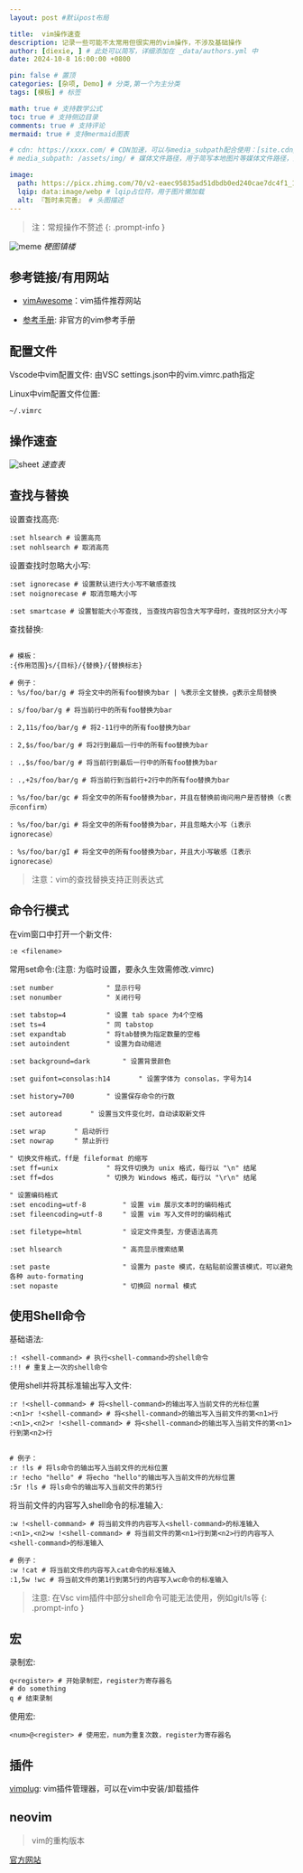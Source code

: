 ```yaml
---
layout: post #默认post布局

title:  vim操作速查
description: 记录一些可能不太常用但很实用的vim操作，不涉及基础操作
author: [diexie, ] # 此处可以简写，详细添加在 _data/authors.yml 中
date: 2024-10-8 16:00:00 +0800

pin: false # 置顶
categories: [杂项, Demo] # 分类,第一个为主分类
tags: [模板] # 标签

math: true # 支持数学公式
toc: true # 支持侧边目录
comments: true # 支持评论
mermaid: true # 支持mermaid图表

# cdn: https://xxxx.com/ # CDN加速，可以与media_subpath配合使用：[site.cdn/][page.media_subpath/]file.ext
# media_subpath: /assets/img/ # 媒体文件路径，用于简写本地图片等媒体文件路径，注意：封面图路径**会受影响**

image:
  path: https://picx.zhimg.com/70/v2-eaec95835ad51dbdb0ed240cae7dc4f1_1440w.avis?source=172ae18b&biz_tag=Post # 封面图
  lqip: data:image/webp # lqip占位符，用于图片懒加载
  alt: 『暂时未完善』 # 头图描述
---
```


> 注：常规操作不赘述
{: .prompt-info }

![meme](https://ts1.cn.mm.bing.net/th/id/R-C.7265713132701013b002773fa39b5b29?rik=eFi0Rv7nr42a%2bw&riu=http%3a%2f%2fuser-image.logdown.io%2fuser%2f3943%2fblog%2f3995%2fpost%2f296611%2fDkkLWnRT9SvJnnPgHtC6_vim_learning.jpg&ehk=TOCIxrey4gnLiez0Uq5HzDmsGA9eVYlc9Ost8v00Bjo%3d&risl=&pid=ImgRaw&r=0)
_梗图镇楼_

## 参考链接/有用网站

- [vimAwesome](https://vimawesome.com/)：vim插件推荐网站

- [参考手册](https://vim.wxnacy.com/): 非官方的vim参考手册

## 配置文件

Vscode中vim配置文件: 由VSC settings.json中的vim.vimrc.path指定

Linux中vim配置文件位置:

```vim
~/.vimrc
```

## 操作速查

![sheet](https://image-1252065837.picbj.myqcloud.com/cyleft/vim_cheat_sheet_for_programmers_print.png)
_速查表_

## 查找与替换

设置查找高亮:

```vim
:set hlsearch # 设置高亮
:set nohlsearch # 取消高亮
```

设置查找时忽略大小写:

```vim
:set ignorecase # 设置默认进行大小写不敏感查找
:set noignorecase # 取消忽略大小写

:set smartcase # 设置智能大小写查找, 当查找内容包含大写字母时，查找时区分大小写
```

查找替换:

```vim

# 模板：
:{作用范围}s/{目标}/{替换}/{替换标志}

# 例子：
: %s/foo/bar/g # 将全文中的所有foo替换为bar | %表示全文替换，g表示全局替换

: s/foo/bar/g # 将当前行中的所有foo替换为bar

: 2,11s/foo/bar/g # 将2-11行中的所有foo替换为bar

: 2,$s/foo/bar/g # 将2行到最后一行中的所有foo替换为bar

: .,$s/foo/bar/g # 将当前行到最后一行中的所有foo替换为bar

: .,+2s/foo/bar/g # 将当前行到当前行+2行中的所有foo替换为bar
```

```vim
: %s/foo/bar/gc # 将全文中的所有foo替换为bar，并且在替换前询问用户是否替换（c表示confirm）

: %s/foo/bar/gi # 将全文中的所有foo替换为bar，并且忽略大小写（i表示ignorecase）

: %s/foo/bar/gI # 将全文中的所有foo替换为bar，并且大小写敏感（I表示ignorecase）
```

> 注意：vim的查找替换支持正则表达式

## 命令行模式

在vim窗口中打开一个新文件:

```vim
:e <filename>
```

常用set命令:(注意: 为临时设置，要永久生效需修改.vimrc)

```vim
:set number				" 显示行号
:set nonumber			" 关闭行号

:set tabstop=4 			" 设置 tab space 为4个空格
:set ts=4				" 同 tabstop
:set expandtab			" 将tab替换为指定数量的空格
:set autoindent			" 设置为自动缩进

:set background=dark		" 设置背景颜色

:set guifont=consolas:h14		" 设置字体为 consolas，字号为14

:set history=700		" 设置保存命令的行数

:set autoread		" 设置当文件变化时，自动读取新文件

:set wrap		" 启动折行
:set nowrap		" 禁止折行

" 切换文件格式，ff是 fileformat 的缩写
:set ff=unix			" 将文件切换为 unix 格式，每行以 "\n" 结尾 
:set ff=dos				" 切换为 Windows 格式，每行以 "\r\n" 结尾

" 设置编码格式
:set encoding=utf-8			" 设置 vim 展示文本时的编码格式
:set fileencoding=utf-8		" 设置 vim 写入文件时的编码格式

:set filetype=html			" 设定文件类型，方便语法高亮

:set hlsearch				" 高亮显示搜索结果

:set paste					" 设置为 paste 模式，在粘贴前设置该模式，可以避免各种 auto-formating
:set nopaste				" 切换回 normal 模式
```

## 使用Shell命令

基础语法:

```vim
:! <shell-command> # 执行<shell-command>的shell命令
:!! # 重复上一次的shell命令
```

使用shell并将其标准输出写入文件:

```vim
:r !<shell-command> # 将<shell-command>的输出写入当前文件的光标位置
:<n1>r !<shell-command> # 将<shell-command>的输出写入当前文件的第<n1>行
:<n1>,<n2>r !<shell-command> # 将<shell-command>的输出写入当前文件的第<n1>行到第<n2>行
```

```vim

# 例子：
:r !ls # 将ls命令的输出写入当前文件的光标位置
:r !echo "hello" # 将echo "hello"的输出写入当前文件的光标位置
:5r !ls # 将ls命令的输出写入当前文件的第5行
```

将当前文件的内容写入shell命令的标准输入:

```vim
:w !<shell-command> # 将当前文件的内容写入<shell-command>的标准输入
:<n1>,<n2>w !<shell-command> # 将当前文件的第<n1>行到第<n2>行的内容写入<shell-command>的标准输入
```

```vim
# 例子：
:w !cat # 将当前文件的内容写入cat命令的标准输入
:1,5w !wc # 将当前文件的第1行到第5行的内容写入wc命令的标准输入
```

> 注意: 在Vsc vim插件中部分shell命令可能无法使用，例如git/ls等
{: .prompt-info }

## 宏

录制宏:

```vim
q<register> # 开始录制宏，register为寄存器名
# do something
q # 结束录制
```

使用宏:

```vim
<num>@<register> # 使用宏，num为重复次数，register为寄存器名
```

## 插件

[vimplug](https://github.com/junegunn/vim-plug): vim插件管理器，可以在vim中安装/卸载插件


## neovim

> vim的重构版本

[官方网站](https://neovim.io/)

